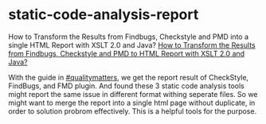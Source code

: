 # static-code-analysis-report
How to Transform the Results from Findbugs, Checkstyle and PMD into a single HTML Report with XSLT 2.0 and Java?
[How to Transform the Results from Findbugs, Checkstyle and PMD to HTML Report with XSLT 2.0 and Java?](http://www.sw-engineering-candies.com/blog-1/howtotransformtheresultsfromfindbugscheckstyleandpmdintoasinglehtmlreportwithxslt20andjava)

With the guide in [#qualitymatters](https://github.com/artem-zinnatullin/qualitymatters), we get the report result of CheckStyle, FindBugs, and FMD plugin. And found these 3 static code analysis tools might report the same issue in different format withing seperate files. So we might want to merge the report into a single html page without duplicate, in order to solution probrom effectively. This is a helpful tools for the purpose.

